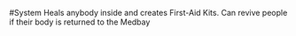 #System
Heals anybody inside and creates First-Aid Kits. Can revive people if their body is returned to the Medbay